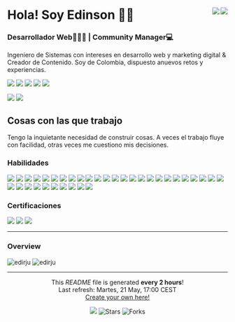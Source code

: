 <h1>Hola! Soy Edinson 👋🏻 <span><a href="https://edinson-rivera.pages.dev/"><img align="right" src="https://img.shields.io/badge/edinson-rivera.dev-%23FF3C00.svg?style=flat&logoColor=white"></a><a href="www.linkedin.com/in/edinson-rivera-jurado"><img align="right" src="https://img.shields.io/badge/Edinson%20Rivera-%230077B5.svg?style=flat&logo=linkedin&logoColor=white"></a></span></h1>
<h3 align="left">Desarrollador Web👨🏻‍💻 | Community Manager💻</h3>
<p>Ingeniero de Sistemas con intereses en desarrollo web y marketing digital & Creador de Contenido. Soy de Colombia, dispuesto anuevos retos y experiencias.</p>

<a href="https://edinson-rivera.pages.dev/" target="_blank"><img src="https://img.shields.io/badge/edinson_rivera.dev-%23FFC134.svg?style=flat&logoColor=white"></a>
<a href="https://www.instagram.com/edirju/"><img src="https://img.shields.io/badge/@edinsonrivera-%23E4405F.svg?style=flat&logo=Instagram&logoColor=white"></a>
<a href="https://twitter.com/edinson_rivera"><img src="https://img.shields.io/badge/@edinson_rivera-%232F3134.svg?style=flat&logo=X&logoColor=white"></a>
<a href="https://www.facebook.com/edirju"><img src="https://img.shields.io/badge/edinson_rivera-%231877F2.svg?style=flat&logo=facebook&logoColor=white"></a>
<a href="https://www.threads.net/@edirju"><img src="https://img.shields.io/badge/@edinsonrivera-2F3134?style=flat&logo=Threads&logoColor=white"></a>

<p>
    <img src="https://img.shields.io/github/stars/Edirju?style=flat&logo=github&color=FF3C00&labelColor=2F3134">
    <img src="https://img.shields.io/github/followers/Edirju?style=flat&logo=github&color=FF3C00&labelColor=2F3134">
</p>

<h2>Cosas con las que trabajo</h2>
<p>Tengo la inquietante necesidad de construir cosas. A veces el trabajo fluye con facilidad, otras veces me cuestiono mis decisiones.</p>
<h3>Habilidades</h3>
<p>
    <img src="https://img.shields.io/badge/HTML5-%23E34F26.svg?style=flat&logo=html5&logoColor=white">
    <img src="https://img.shields.io/badge/CSS3-%231572B6.svg?style=flat&logo=css3&logoColor=white">
    <img src="https://img.shields.io/badge/JavaScript-%23323330.svg?style=flat&logo=javascript&logoColor=%23F7DF1E"> 
    <img src="https://img.shields.io/badge/Astro-%230C1222?style=flat&logo=astro&logoColor=%23FDFDFE">
    <img src="https://img.shields.io/badge/Bootstrap-%238511FA.svg?style=flat&logo=bootstrap&logoColor=white">
    <img src="https://img.shields.io/badge/Tailwind-%2338B2AC.svg?style=flat&logo=tailwind-css&logoColor=white">
    <img src="https://img.shields.io/badge/SASS%20&%20SCSS-hotpink.svg?style=flat&logo=SASS&logoColor=white">
    <img src="https://img.shields.io/badge/React-%2320232a.svg?style=flat&logo=react&logoColor=%2361DAFB">    
    <img src="https://img.shields.io/badge/Wordpress-%23117AC9.svg?style=flat&logo=WordPress&logoColor=white">
    <img src="https://img.shields.io/badge/PHP-%23777BB4.svg?style=flat&logo=php&logoColor=white">
    <img src="https://img.shields.io/badge/MySQL-4479A1.svg?style=flat&logo=mysql&logoColor=white">
    <img src="https://img.shields.io/badge/VSCode-0078D4?style=flat&logo=visual%20studio%20code&logoColor=white">
    <img src="https://img.shields.io/badge/Python-FFD43B?style=flat&logo=python&logoColor=blue">
    <img src="https://img.shields.io/badge/TypeScript-007ACC?style=flat&logo=typescript&logoColor=white">
    <img src="https://img.shields.io/badge/Vercel-000000?style=flat&logo=vercel&logoColor=white">
    <img src="https://img.shields.io/badge/GIT-E44C30?style=flat&logo=git&logoColor=white">
    <img src="https://img.shields.io/badge/Linux-FCC624?style=flat&logo=linux&logoColor=black">
    <img src="https://img.shields.io/badge/Ubuntu-E95420?style=flat&logo=ubuntu&logoColor=white">
    <img src="https://img.shields.io/badge/fastapi-109989?style=flat&logo=FASTAPI&logoColor=white">
    <img src="https://img.shields.io/badge/Markdown-000000?style=flat&logo=markdown&logoColor=white">
    <img src="https://img.shields.io/badge/Node%20js-339933?style=flat&logo=nodedotjs&logoColor=white">
    <img src="https://img.shields.io/badge/npm-CB3837?style=flat&logo=npm&logoColor=white">
    <img src="https://img.shields.io/badge/Vite-B73BFE?style=flat&logo=vite&logoColor=%23FFD62E">
    <img src="https://img.shields.io/badge/Slack-4A154B?style=flat&logo=slack&logoColor=white">  
    <img src="https://img.shields.io/badge/Figma-F24E1E?style=flat&logo=figma&logoColor=white">
    <img src="https://img.shields.io/badge/Adobe%20Photoshop-%2331A8FF.svg?style=flat&logo=adobe%20photoshop&logoColor=white">
    <img src="https://img.shields.io/badge/Canva-%2300C4CC.svg?&style=flat&logo=Canva&logoColor=white">
    <img src="https://img.shields.io/badge/ChatGPT-74aa9c?style=flat&logo=openai&logoColor=white" />
    <img src="https://img.shields.io/badge/Notion-%23000000.svg?style=flat&logo=Notion&logoColor=white">
    <img src="https://img.shields.io/badge/Miro-F7C922?style=flat&logo=Miro&logoColor=%23050036">
    <img src="https://img.shields.io/badge/Trello-0052CC?style=flat&logo=trello&logoColor=white">  
    <img src="https://img.shields.io/badge/Google%20Analytics-E37400?style=flat&logo=google%20analytics&logoColor=white">
    <img src="https://img.shields.io/badge/Unsplash-000000?style=flat&logo=Unsplash&logoColor=white">
    <img src="https://img.shields.io/badge/Gemini-8E75B2?style=flat&logo=googlebard&logoColor=white">
    <img src="https://img.shields.io/badge/Pexels-05A081?style=flat&logo=pexels&logoColor=white">
</p>
<h3>Certificaciones</h3>
<p>
    <img src="https://img.shields.io/badge/Platzi-98CA3F?style=flat&logo=platzi&logoColor=white">
    <img src="https://img.shields.io/badge/freecodecamp-27273D?style=flat&logo=freecodecamp&logoColor=white">
    <img src="https://img.shields.io/badge/W3Schools-04AA6D?style=flat&logo=W3Schools&logoColor=white">
</p>

---
<h3>Overview</h3>
<p>
  <img align="center" src="https://github-readme-stats.vercel.app/api/top-langs?username=edirju&show_icons=true&locale=en&layout=compact" alt="edirju" />
  <img align="center" src="https://github-readme-stats.vercel.app/api?username=edirju&show_icons=true&locale=en" alt="edirju" />
</p>

----

<p align="center">This <i>README</i> file is generated <b>every 2 hours</b>!</br>Last refresh: Martes, 21 May, 17:00 CEST<br /><a href="https://medium.com/@th.guibert/how-to-create-a-self-updating-readme-md-for-your-github-profile-f8b05744ca91">Create your own here!</a></p>
<p align="center"><img src="https://github.com/thmsgbrt/thmsgbrt/workflows/README%20build/badge.svg" /> <img alt="Stars" src="https://img.shields.io/github/stars/thmsgbrt/thmsgbrt?style=flat-square&labelColor=343b41"/> <img alt="Forks" src="https://img.shields.io/github/forks/thmsgbrt/thmsgbrt?style=flat-square&labelColor=343b41"/></p>

